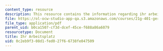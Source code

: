 ```yaml
---
content_type: resource
description: This resource contains the information regarding ihr arbeitsplatz.
file: https://ol-ocw-studio-app-qa.s3.amazonaws.com/courses/21g-401-german-i-fall-2008/0c2eb9f308d1fed027f66738fe047509_MIT21G_401F08_wechsel.pdf
file_type: application/pdf
parent_uid: b0ca1507-cf3d-dcef-45ce-f688a86a6079
resourcetype: Document
title: Ihr Arbeitsplatz
uid: 0c2eb9f3-08d1-fed0-27f6-6738fe047509
---
```

